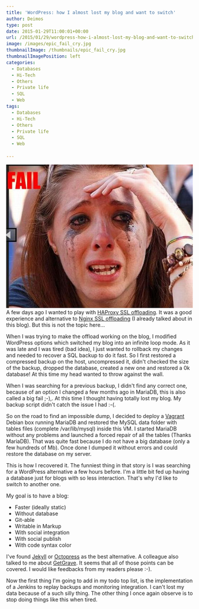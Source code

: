 ```yaml
---
title: 'WordPress: how I almost lost my blog and want to switch'
author: Deimos
type: post
date: 2015-01-29T11:00:01+00:00
url: /2015/01/29/wordpress-how-i-almost-lost-my-blog-and-want-to-switch/
image: /images/epic_fail_cry.jpg
thumbnailImage: /thumbnails/epic_fail_cry.jpg
thumbnailImagePosition: left
categories:
  - Databases
  - Hi-Tech
  - Others
  - Private life
  - SQL
  - Web
tags:
  - Databases
  - Hi-Tech
  - Others
  - Private life
  - SQL
  - Web

---
```

![epic_fail_cry](/images/epic_fail_cry.jpg)
A few days ago I wanted to play with [HAProxy SSL offloading](https://blog.deimos.fr/2015/01/27/offload-ssl-with-haproxy/). It was a good experience and alternative to [Nginx SSL offloading](https://blog.deimos.fr/2014/01/23/offloading-ssl-with-nginx-and-varnish/) (I already talked about in this blog). But this is not the topic here...

When I was trying to make the offload working on the blog, I modified WordPress options which switched my blog into an infinite loop mode. As it was late and I was tired (bad idea), I just wanted to rollback my changes and needed to recover a SQL backup to do it fast. So I first restored a compressed backup on the host, uncompressed it, didn't checked the size of the backup, dropped the database, created a new one and restored a 0k database! At this time <span id="result_box" class="short_text" lang="en"><span class="hps">my head</span> <span class="hps">wanted</span> <span class="hps">to</span> <span class="hps">throw</span> <span class="hps">against the wall.</span></span>

When I was searching for a previous backup, I didn't find any correct one, because of an option I changed a few months ago in MariaDB, this is also called a big fail ;-),. At this time I thought having totally lost my blog. My backup script didn't catch the issue I had :-(.

So on the road to find an impossible dump, I decided to deploy a [Vagrant](https://blog.deimos.fr/2013/07/11/vagrant-i-finally-dropped-kvm-for-virtualbox/) Debian box running MariaDB and restored the MySQL data folder with tables files (complete /var/lib/mysql) inside this VM. I started MariaDB without any problems and launched a forced repair of all the tables (Thanks MariaDB). That was quite fast because I do not have a big database (only a few hundreds of Mb). Once done I dumped it without errors and could restore the database on my server.

This is how I recovered it. The funniest thing in that story is I was searching for a WordPress alternative a few hours before. I'm a little bit fed up having a database just for blogs with so less interaction. That's why I'd like to switch to another one.

My goal is to have a blog:

  * Faster (ideally static)
  * Without database
  * Git-able
  * Writable in Markup
  * With social integration
  * With social publish
  * With code syntax color

I've found [Jekyll](http://www.google.fr/url?sa=t&rct=j&q=&esrc=s&source=web&cd=1&cad=rja&uact=8&ved=0CCMQFjAA&url=http%3A%2F%2Fjekyllrb.com%2F&ei=tUvFVOP-GY3sateVgvAB&usg=AFQjCNGs2NPErI0nNoxi8et5v5227blLzQ&bvm=bv.84349003,d.d2s) or [Octopress](http://www.google.fr/url?sa=t&rct=j&q=&esrc=s&source=web&cd=1&cad=rja&uact=8&ved=0CCMQFjAA&url=http%3A%2F%2Foctopress.org%2F&ei=yUvFVKOqIdXbas2GgbAN&usg=AFQjCNH5__SGXDyujngHSK0T14xsrnJHOw&bvm=bv.84349003,d.d2s) as the best alternative. A colleague also talked to me about [GetGrave](http://getgrav.org/). It seems that all of those points can be covered. I would like feedbacks from my readers please :-).

Now the first thing I'm going to add in my todo top list, is the implementation of a Jenkins to replay backups and monitoring integration. I can't lost my data because of a such silly thing. The other thing I once again observe is to stop doing things like this when tired.